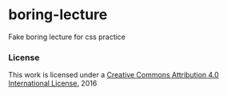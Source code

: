 # boring-lecture
Fake boring lecture for css practice
### License

This work is licensed under a [Creative Commons Attribution 4.0 International License.](http://creativecommons.org/licenses/by/4.0/) 2016
